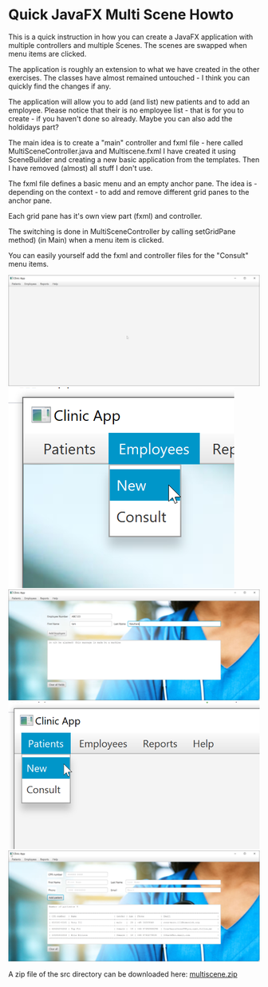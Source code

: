 


# Quick JavaFX Multi Scene Howto

This is a quick instruction in how you can create a JavaFX application with multiple controllers and multiple Scenes.
The scenes are swapped when menu items are clicked.

The application is roughly an extension to what we have created in the other exercises.
The classes have almost remained untouched - I think you can quickly find the changes if any.

The application will allow you to add (and list) new patients and to add an employee. Please notice that
their is no employee list - that is for you to create - if you haven't done so already. Maybe you can also add the holdidays part?

The main idea is to create a "main" controller and fxml file - here called MultiSceneController.java and Multiscene.fxml
I have created it using SceneBuilder and creating a new basic application from the templates.
Then I have removed (almost) all stuff I don't use.


The fxml file defines a basic menu and an empty anchor pane.
The idea is - depending on the context - to add and remove different grid panes to the anchor pane.

Each grid pane has it's own view part (fxml) and controller.


The switching is done in MultiSceneController by calling setGridPane method) (in Main) when a menu item is clicked.

You can easily yourself add the fxml and controller files for the "Consult" menu items.


![](ClinicApp-main.png)
![](ClinicApp-newemp-menu.png)
![](ClinicApp-addingemp.png)
![](ClinicApp-newpatient-menu.png)
![](ClinicApp-newpatient-added.png)


A zip file of the src directory can be downloaded here: [multiscene.zip](multiscene.zip)



